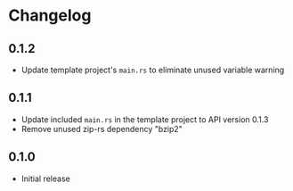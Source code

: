 # Changelog

## 0.1.2

* Update template project's `main.rs` to eliminate unused variable warning

## 0.1.1

* Update included `main.rs` in the template project to API version 0.1.3
* Remove unused zip-rs dependency "bzip2"

## 0.1.0

* Initial release
